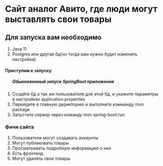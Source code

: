 <h1>Сайт аналог Авито, где люди могут выставлять свои товары</h1>

<h2>Для запуска вам необходимо</h2>
<ol>
    <li>Java 11</li>
    <li>Postgres или другая бд(но тогда вам нужно будет изменить настройки)</li>
</ol>

<h4>Приступим к запуску</h4>
<ol>
    <h5>Обыкновенный запуск SpringBoot приложения</h5>
    <li>Создйте бд а так же пользователя для этой бд, и укажите параметры в настройках application.properties</li>
    <li>Перейдите в главную дерикторию и выполните комманду mvn package</li>
    <li>Запустите сервер через команду mvn spring-boot:run</li>
</ol>


<h3>Фичи сайта</h3>
<ol>
    <li>Пользователи могут создавать аккаунты</li>
    <li>Могут публиковать товары</li>
    <li>Просматривать подробную информацию о них</li>
    <li>Есть фронтенд</li>
    <li>Могут удалять свои товары</li>


</ol>